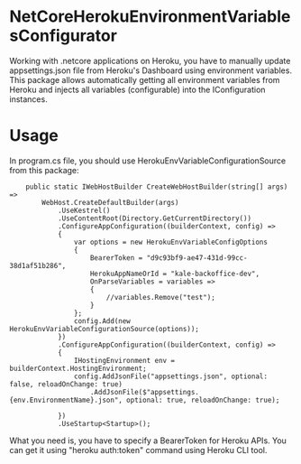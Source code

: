 # NetCoreHerokuEnvironmentVariablesConfigurator
Working with .netcore applications on Heroku, you have to manually update appsettings.json file from Heroku's Dashboard using environment variables. This package allows automatically getting all environment variables from Heroku and injects all variables (configurable) into the IConfiguration instances.

# Usage

In program.cs file, you should use HerokuEnvVariableConfigurationSource from this package:

        public static IWebHostBuilder CreateWebHostBuilder(string[] args) =>
            WebHost.CreateDefaultBuilder(args)
                .UseKestrel()
                .UseContentRoot(Directory.GetCurrentDirectory())
                .ConfigureAppConfiguration((builderContext, config) =>
                {
                    var options = new HerokuEnvVariableConfigOptions
                    {
                        BearerToken = "d9c93bf9-ae47-431d-99cc-38d1af51b286",
                        HerokuAppNameOrId = "kale-backoffice-dev",
                        OnParseVariables = variables =>
                        {
                            //variables.Remove("test");
                        }
                    };
                    config.Add(new HerokuEnvVariableConfigurationSource(options));
                })
                .ConfigureAppConfiguration((builderContext, config) =>
                {
                    IHostingEnvironment env = builderContext.HostingEnvironment;
                    config.AddJsonFile("appsettings.json", optional: false, reloadOnChange: true)
                        .AddJsonFile($"appsettings.{env.EnvironmentName}.json", optional: true, reloadOnChange: true);

                })
                .UseStartup<Startup>();

What you need is, you have to specify a BearerToken for Heroku APIs. You can get it using "heroku auth:token" command using Heroku CLI tool. 
